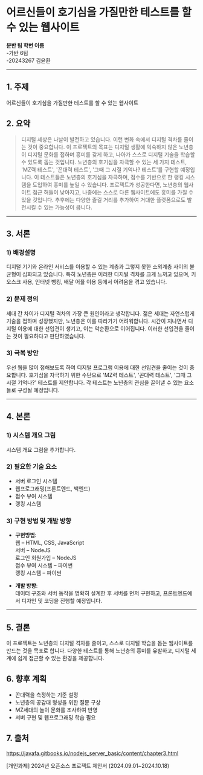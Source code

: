 # 어르신들이 호기심을 가질만한 테스트를 할 수 있는 웹사이트

**분반 팀 학번 이름**  
-가반 6팀  
-20243267 김윤환

<hr/>

## 1. 주제
어르신들이 호기심을 가질만한 테스트를 할 수 있는 웹사이트

## 2. 요약
>디지털 세상은 나날이 발전하고 있습니다. 이런 변화 속에서 디지털 격차를 줄이는 것이 중요합니다. 이 프로젝트의 목표는 디지털 생활에 익숙하지 않은 노년층이 디지털 문화를 접하며 흥미를 갖게 하고, 나아가 스스로 디지털 기술을 학습할 수 있도록 돕는 것입니다. 노년층의 호기심을 자극할 수 있는 세 가지 테스트, 'MZ력 테스트', '꼰대력 테스트', '그때 그 시절 기억나? 테스트'를 구현할 예정입니다. 이 테스트들은 노년층의 호기심을 자극하며, 점수를 기반으로 한 랭킹 시스템을 도입하여 흥미를 높일 수 있습니다. 프로젝트가 성공한다면, 노년층의 웹사이트 접근 허들이 낮아지고, 나중에는 스스로 다른 웹사이트에도 흥미를 가질 수 있을 것입니다. 추후에는 다양한 즐길 거리를 추가하여 거대한 플랫폼으로도 발전시킬 수 있는 가능성이 큽니다.

<hr/>

## 3. 서론

### 1) 배경설명
디지털 기기와 온라인 서비스를 이용할 수 있는 계층과 그렇지 못한 소외계층 사이의 불균형이 심화되고 있습니다. 특히 노년층은 이러한 디지털 격차를 크게 느끼고 있으며, 키오스크 사용, 인터넷 뱅킹, 배달 어플 이용 등에서 어려움을 겪고 있습니다.

### 2) 문제 정의
세대 간 차이가 디지털 격차의 가장 큰 원인이라고 생각합니다. 젊은 세대는 자연스럽게 기술을 접하며 성장했지만, 노년층은 이를 따라가기 어려워합니다. 시간이 지나면서 디지털 이용에 대한 선입견이 생기고, 이는 악순환으로 이어집니다. 이러한 선입견을 줄이는 것이 필요하다고 판단하였습니다.

### 3) 극복 방안
우선 웹을 많이 접해보도록 하여 디지털 프로그램 이용에 대한 선입견을 줄이는 것이 중요합니다. 호기심을 자극하기 위한 수단으로 'MZ력 테스트', '꼰대력 테스트', '그때 그 시절 기억나?' 테스트를 제안합니다. 각 테스트는 노년층의 관심을 끌어낼 수 있는 요소들로 구성될 예정입니다.

<hr/>

## 4. 본론

### 1) 시스템 개요 그림
시스템 개요 그림을 추가합니다.

### 2) 필요한 기술 요소
- 서버 로그인 시스템
- 웹프로그래밍(프론트엔드, 백엔드)
- 점수 부여 시스템
- 랭킹 시스템

### 3) 구현 방법 및 개발 방향
- **구현방법**:  
  웹 – HTML, CSS, JavaScript  
  서버 – NodeJS  
  로그인 회원가입 – NodeJS  
  점수 부여 시스템 – 파이썬  
  랭킹 시스템 – 파이썬  

- **개발 방향**:  
  데이터 구조와 서버 동작을 명확히 설계한 후 서버를 먼저 구현하고, 프론트엔드에서 디자인 및 코딩을 진행할 예정입니다.

<hr/>

## 5. 결론
이 프로젝트는 노년층의 디지털 격차를 줄이고, 스스로 디지털 학습을 돕는 웹사이트를 만드는 것을 목표로 합니다. 다양한 테스트를 통해 노년층의 흥미를 유발하고, 디지털 세계에 쉽게 접근할 수 있는 환경을 제공합니다.

## 6. 향후 계획
- 꼰대력을 측정하는 기준 설정
- 노년층의 공감대 형성을 위한 질문 구상
- MZ세대의 놀이 문화를 조사하여 반영
- 서버 구현 및 웹프로그래밍 학습 필요

## 7. 출처
<https://javafa.gitbooks.io/nodejs_server_basic/content/chapter3.html>

[개인과제] 2024년 오픈소스 프로젝트 제안서 (2024.09.01~2024.10.18)
